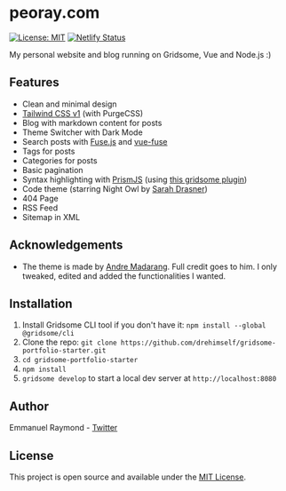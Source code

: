 # peoray.com

[![License: MIT](https://img.shields.io/badge/License-MIT-yellow.svg)](https://opensource.org/licenses/MIT) [![Netlify Status](https://api.netlify.com/api/v1/badges/bf17b87d-544b-4f62-9692-33dc15b6d873/deploy-status)](https://app.netlify.com/sites/peoray/deploys)

My personal website and blog running on Gridsome, Vue and Node.js :)

## Features

- Clean and minimal design
- [Tailwind CSS v1](https://tailwindcss.com) (with PurgeCSS)
- Blog with markdown content for posts
- Theme Switcher with Dark Mode
- Search posts with [Fuse.js](https://fusejs.io) and [vue-fuse](https://github.com/shayneo/vue-fuse)
- Tags for posts
- Categories for posts
- Basic pagination
- Syntax highlighting with [PrismJS](https://prismjs.com) (using [this gridsome plugin](https://gridsome.org/plugins/gridsome-plugin-remark-prismjs-all))
- Code theme (starring Night Owl by [Sarah Drasner](twitter.com/sarah_edo))
- 404 Page
- RSS Feed
- Sitemap in XML

## Acknowledgements

- The theme is made by [Andre Madarang](https://github.com/drehimself/gridsome-portfolio-starter/). Full credit goes to him. I only tweaked, edited and added the functionalities I wanted.

## Installation

1. Install Gridsome CLI tool if you don't have it: `npm install --global @gridsome/cli`
1. Clone the repo: `git clone https://github.com/drehimself/gridsome-portfolio-starter.git`
1. `cd gridsome-portfolio-starter`
1. `npm install`
1. `gridsome develop` to start a local dev server at `http://localhost:8080`

## Author

Emmanuel Raymond - [Twitter](https://www.teitter.com/peoray_)

## License

This project is open source and available under the [MIT License](./license).
